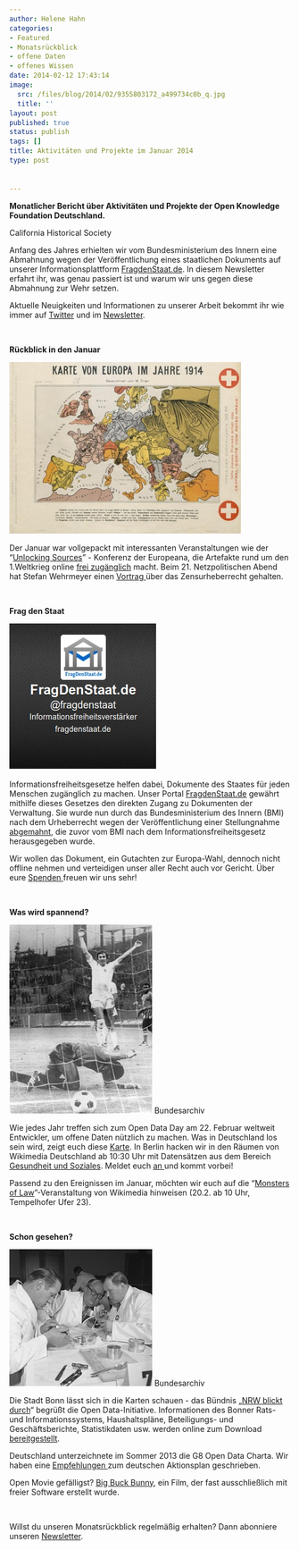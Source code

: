 ```yaml
---
author: Helene Hahn
categories:
- Featured
- Monatsrückblick
- offene Daten
- offenes Wissen
date: 2014-02-12 17:43:14
image:
  src: /files/blog/2014/02/9355803172_a499734c0b_q.jpg
  title: ''
layout: post
published: true
status: publish
tags: []
title: Aktivitäten und Projekte im Januar 2014
type: post


---
```


**Monatlicher Bericht über Aktivitäten und Projekte der Open Knowledge Foundation Deutschland.**

 California Historical Society

Anfang des Jahres erhielten wir vom Bundesministerium des Innern eine Abmahnung wegen der Veröffentlichung eines staatlichen Dokuments auf unserer Informationsplattform [FragdenStaat.de](https://fragdenstaat.de). In diesem Newsletter erfahrt ihr, was genau passiert ist und warum wir uns gegen diese Abmahnung zur Wehr setzen.

Aktuelle Neuigkeiten und Informationen zu unserer Arbeit bekommt ihr wie immer auf [Twitter](https://twitter.com/okfde) und im [Newsletter](http://us5.campaign-archive2.com/home/?u=929f1e07936386d34833e20d1&id=4ed2decd59).

 

**Rückblick in den Januar**

![](/files/blog/2014/02/12207735304_141bf0431c_o-415x307.jpg)

Der Januar war vollgepackt mit interessanten Veranstaltungen wie der “[Unlocking Sources](http://www.europeana1914-1918.eu/de)” - Konferenz der Europeana, die Artefakte rund um den 1.Weltkrieg online [frei zugänglich](/blog/2014/01/der-erste-weltkrieg-in-digitalen-quellen/) macht. Beim 21. Netzpolitischen Abend hat Stefan Wehrmeyer einen [Vortrag ](http://vimeo.com/85862743)über das Zensurheberrecht gehalten.

 

**Frag den Staat**

![](/files/blog/2013/08/fds_twitter.jpg)

Informationsfreiheitsgesetze helfen dabei, Dokumente des Staates für jeden Menschen zugänglich zu machen. Unser Portal [FragdenStaat.de](https://fragdenstaat.de) gewährt mithilfe dieses Gesetzes den direkten Zugang zu Dokumenten der Verwaltung. Sie wurde nun durch das Bundesministerium des Innern (BMI) nach dem Urheberrecht wegen der Veröffentlichung einer Stellungnahme [abgemahnt](https://fragdenstaat.de/presse/2014-01-21-bmi-mahnt-fragdenstaat-ab/#pressemitteilung), die zuvor vom BMI nach dem Informationsfreiheitsgesetz herausgegeben wurde.

Wir wollen das Dokument, ein Gutachten zur Europa-Wahl, dennoch nicht offline nehmen und verteidigen unser aller Recht auch vor Gericht. Über eure [Spenden ](https://fragdenstaat.de/hilfe/spenden/#spenden)freuen wir uns sehr!

 

**Was wird spannend?**

![](/files/blog/2014/02/Branko_Oblak_scores_at_World_Cup_1974_against_Zaire.jpg) Bundesarchiv

Wie jedes Jahr treffen sich zum Open Data Day am 22. Februar weltweit Entwickler, um offene Daten nützlich zu machen. Was in Deutschland los sein wird, zeigt euch diese [Karte](http://de.opendataday.org/). In Berlin hacken wir in den Räumen von Wikimedia Deutschland ab 10:30 Uhr mit Datensätzen aus dem Bereich [Gesundheit und Soziales](http://www.gsi-berlin.info/). Meldet euch [an ](http://www.meetup.com/OpenKnowledgeFoundation/Berlin-DE/1092432/)und kommt vorbei!

Passend zu den Ereignissen im Januar, möchten wir euch auf die “[Monsters of Law](https://wikimedia.de/wiki/Monsters_of_Law_-_Jura-Crashkurs_f%C3%BCr_die_Wiki-Welt)”-Veranstaltung von Wikimedia hinweisen (20.2. ab 10 Uhr, Tempelhofer Ufer 23).

 

**Schon gesehen?**

![](/files/blog/2014/02/Bundesarchiv_B_145_Bild-F002543.jpg) Bundesarchiv

Die Stadt Bonn lässt sich in die Karten schauen - das Bündnis „[NRW blickt durch](http://www.transparency.de/2014-01-31_NRW-blickt-durch_Op.2430.0.html)“ begrüßt die Open Data-Initiative. Informationen des Bonner Rats- und Informationssystems, Haushaltspläne, Beteiligungs- und Geschäftsberichte, Statistikdaten usw. werden online zum Download [bereitgestellt](http://www.nrw-blickt-durch.de/home/).

Deutschland unterzeichnete im Sommer 2013 die G8 Open Data Charta. Wir haben eine [Empfehlungen ](/blog/2014/01/empfehlungen-zum-deutschen-aktionsplan-zur-open-data-charta-der-g8/)zum deutschen Aktionsplan geschrieben.

Open Movie gefälligst? [Big Buck Bunny](http://www.youtube.com/watch?v=YE7VzlLtp-4), ein Film, der fast ausschließlich mit freier Software erstellt wurde.

 

Willst du unseren Monatsrückblick regelmäßig erhalten? Dann abonniere unseren [Newsletter](http://okfn.us5.list-manage.com/subscribe?u=929f1e07936386d34833e20d1&id=4ed2decd59).

 